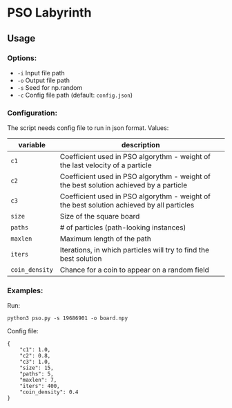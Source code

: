 # PSO Labyrinth

## Usage

### Options:
 - `-i` Input file path
 - `-o` Output file path
 - `-s` Seed for np.random
 - `-c` Config file path (default: `config.json`)

### Configuration:
The script needs config file to run in json format. Values:

| variable | description |
| --- | --- |
|`c1`| Coefficient used in PSO algorythm - weight of the last velocity of a particle |
|`c2`| Coefficient used in PSO algorythm - weight of the best solution achieved by a particle |
|`c3`| Coefficient used in PSO algorythm - weight of the best solution achieved by all particles |
|`size`| Size of the square board |
|`paths`| # of particles (path-looking instances) |
|`maxlen`| Maximum length of the path |
|`iters`| Iterations, in which particles will try to find the best solution |
|`coin_density`| Chance for a coin to appear on a random field |

### Examples:
Run:

```
python3 pso.py -s 19686901 -o board.npy
```

Config file:

```
{
    "c1": 1.0,
    "c2": 0.8,
    "c3": 1.0,
    "size": 15,
    "paths": 5,
    "maxlen": 7,
    "iters": 400,
    "coin_density": 0.4
}
```
